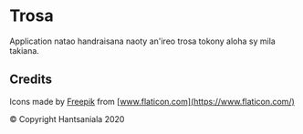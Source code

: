 # Trosa

Application natao handraisana naoty an'ireo trosa tokony aloha sy mila takiana.

## Credits

Icons made by [Freepik](http://www.freepik.com/) from [www.flaticon.com](https://www.flaticon.com/)

&copy; Copyright Hantsaniala 2020
